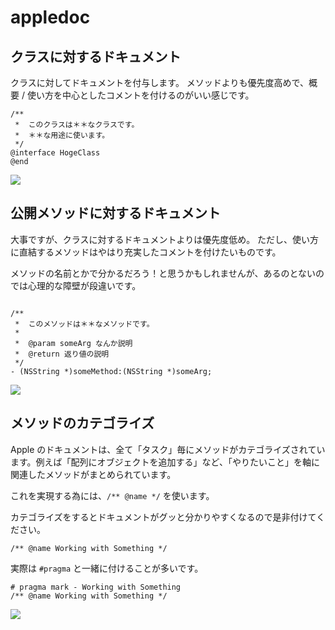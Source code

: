 appledoc
===

クラスに対するドキュメント
---

クラスに対してドキュメントを付与します。
メソッドよりも優先度高めで、概要 / 使い方を中心としたコメントを付けるのがいい感じです。

```objc
/**
 *  このクラスは＊＊なクラスです。
 *  ＊＊な用途に使います。
 */
@interface HogeClass
@end
```

![](http://i.gyazo.com/b42585e07571ae9939f40f544230f0c5.png)

公開メソッドに対するドキュメント
---

大事ですが、クラスに対するドキュメントよりは優先度低め。
ただし、使い方に直結するメソッドはやはり充実したコメントを付けたいものです。

メソッドの名前とかで分かるだろう！と思うかもしれませんが、あるのとないのでは心理的な障壁が段違いです。

```objc

/**
 *  このメソッドは＊＊なメソッドです。
 *
 *  @param someArg なんか説明
 *  @return 返り値の説明
 */
- (NSString *)someMethod:(NSString *)someArg;
```

![](http://i.gyazo.com/c15ba381388ddbdd5484cb661c91c2fd.png)

メソッドのカテゴライズ
---

Apple のドキュメントは、全て「タスク」毎にメソッドがカテゴライズされています。例えば「配列にオブジェクトを追加する」など、「やりたいこと」を軸に関連したメソッドがまとめられています。

これを実現する為には、`/** @name */` を使います。

カテゴライズをするとドキュメントがグッと分かりやすくなるので是非付けてください。

```objc
/** @name Working with Something */
```

実際は `#pragma` と一緒に付けることが多いです。

```objc
# pragma mark - Working with Something
/** @name Working with Something */
```

![](http://i.gyazo.com/bd23225819e2d31cc00a8b3c63108e56.png)
